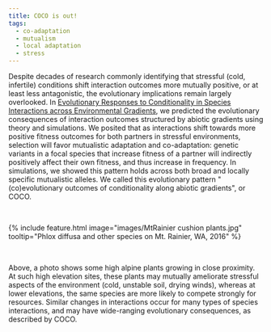 ```yaml
---
title: COCO is out!
tags:
  - co-adaptation
  - mutualism
  - local adaptation
  - stress
---
```


<!-- # Heading 1 -->


Despite decades of research commonly identifying that stressful (cold, infertile) conditions shift interaction outcomes more mutually positive, 
or at least less antagonistic, the evolutionary implications remain largely overlooked. 
In [Evolutionary Responses to Conditionality in Species Interactions across Environmental Gradients](https://doi.org/10.1086/700118),
 we predicted the evolutionary consequences of interaction outcomes structured by abiotic gradients using theory and simulations. 
We posited that as interactions shift towards more positive fitness outcomes for both partners in stressful environments, selection will favor mutualistic adaptation and co-adaptation:
 genetic variants in a focal species that increase fitness of a partner will indirectly positively affect their own fitness, and thus increase in frequency. 
In simulations, we showed this pattern holds across both broad and locally specific mutualistic alleles.
We called this evolutionary pattern "(co)evolutionary outcomes of conditionality along abiotic gradients", or COCO.

<br>

{%
  include feature.html
  image="images/MtRainier cushion plants.jpg"
  tooltip="Phlox diffusa and other species on Mt. Rainier, WA, 2016"
%}


<br>

Above, a photo shows some high alpine plants growing in close proximity. 
At such high elevation sites, these plants may mutually ameliorate stressful aspects of the environment (cold, unstable soil, drying winds), whereas at lower elevations, the same species are more likely to compete strongly for resources. 
Similar changes in interactions occur for many types of species interactions, and may have wide-ranging evolutionary consequences, as described by COCO.